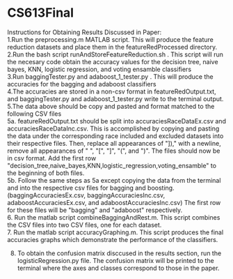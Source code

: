 # CS613Final  

Instructions for Obtaining Results Discussed in Paper:  
1.Run the preprocessing.m MATLAB script. This will produce the feature reduction datasets and place them in the featureRedProcessed directory.  
2.Run the bash script runAndStoreFeatureReduction.sh . This script will run the necesary code obtain the accuracy values for the decision tree, naive bayes, KNN, logistic regression, and voting ensamble classifiers  
3.Run baggingTester.py and adaboost_1_tester.py . This will produce the accuracies for the bagging and adaboost classifiers  
4.The accuracies are stored in a non-csv format in featureRedOutput.txt, and baggingTester.py and adaboost_1_tester.py write to the terminal output.  
5.The data above should be copy and pasted and format matched to the following CSV files  
5a. featureRedOutput.txt should be split into accuraciesRaceDataEx.csv and accuraciesRaceDataInc.csv. This is accomplished by copying and pasting the data under the corresponding race included and excluded datasets into their respective files. Then, replace all appearances of "])," with a newline, remove all appearances of " ", "[", "]", "(", and ")". The files should now be in csv format. Add the first row "decision_tree,naive_bayes,KNN,logistic_regression,voting_ensamble" to the beginning of both files.  
5b. Follow the same steps as 5a except copying the data from the terminal and into the respective csv files for bagging and boosting. (baggingAccuraciesEx.csv, baggingAccuraciesInc.csv, adaboostAccuraciesEx.csv, and adaboostAccuraciesInc.csv) The first row for these files will be "bagging" and "adaboost" respectively.  
6. Run the matlab script combineBaggingAndRest.m. This script combines the CSV files into two CSV files, one for each dataset.  
7. Run the matlab script accuracyGraphing.m. This script produces the final accuracies graphs which demonstrate the performance of the classifiers.    
  
8. To obtain the confusion matrix disccused in the results section, run the logisticRegression.py file. The confusion matrix will be printed to the terminal where the axes and classes correspond to those in the paper.  
